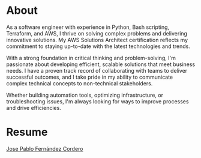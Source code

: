 # About
As a software engineer with experience in Python, Bash scripting, Terraform, and AWS, I thrive on solving complex problems and delivering innovative solutions. My AWS Solutions Architect certification reflects my commitment to staying up-to-date with the latest technologies and trends.

With a strong foundation in critical thinking and problem-solving, I'm passionate about developing efficient, scalable solutions that meet business needs. I have a proven track record of collaborating with teams to deliver successful outcomes, and I take pride in my ability to communicate complex technical concepts to non-technical stakeholders.

Whether building automation tools, optimizing infrastructure, or troubleshooting issues, I'm always looking for ways to improve processes and drive efficiencies.

# Resume 
[Jose Pablo Fernández Cordero](https://github.com/jferco/Resume/blob/main/Jose%20Pablo%20Fernandez%20-%20Resume.pdf)
